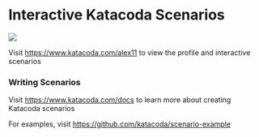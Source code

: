 # Interactive Katacoda Scenarios

[![](http://shields.katacoda.com/katacoda/alex11/count.svg)](https://www.katacoda.com/alex11 "Get your profile on Katacoda.com")

Visit https://www.katacoda.com/alex11 to view the profile and interactive scenarios

### Writing Scenarios
Visit https://www.katacoda.com/docs to learn more about creating Katacoda scenarios

For examples, visit https://github.com/katacoda/scenario-example
